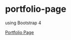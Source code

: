 # portfolio-page
using Bootstrap 4

[Portfolio Page](https://cosmin-web-ux.github.io/portfolio-page/)

